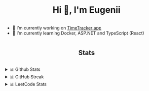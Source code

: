<ul align="center">
  <summary><h1 style="display: inline-block">Hi 👋, I'm Eugenii</h1></summary>
</ul>

- 🔭 I’m currently working on [TimeTracker app](https://github.com/EZhitnikovich/TimeTracker)
- 🌱 I’m currently learning Docker, ASP.NET and TypeScript (React)

<ul align="center">
  <summary><h2 style="display: inline-block">Stats</h2></summary>
</ul>

<details> 
  <summary>📊 Github Stats</summary>
  <p align="center">
      <a href="https://github.com/anuraghazra/github-readme-stats" title="Go to Source">
        <img height=192 src="https://github-readme-stats.vercel.app/api?username=ezhitnikovich&rank_icon=github&show_icons=true&theme=nord" />
      </a>
      <a href="https://github.com/anuraghazra/github-readme-stats" title="Go to Source">
        <img height=192 src="https://github-readme-stats.vercel.app/api/top-langs/?username=ezhitnikovich&theme=nord&layout=compact" />
      </a>
  </p>
</details>
<details>
  <summary>📊 GitHub Streak</summary>
  <p align="center">
    <a href="https://github.com/denvercoder1/github-readme-streak-stats" title="Go to Source">
      <img align="center" height=192 src="https://streak-stats.demolab.com?user=EZhitnikovich&theme=nord" />
    </a>
  </p>
</details>
<details>
  <summary>📊 LeetCode Stats</summary>
  <p align="center">
    <a href="https://github.com/JacobLinCool/LeetCode-Stats-Card" title="Go to Source">
      <img height=192 src="https://leetcard.jacoblin.cool/ezhitnikovich?theme=nord" />
    </a>
  </p>
</details>
